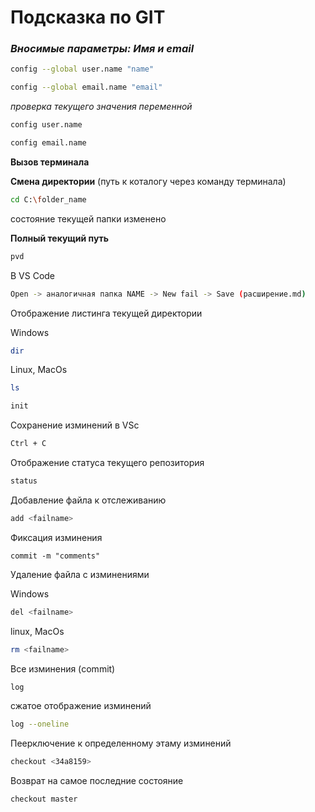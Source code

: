 # Подсказка по GIT

### *Вносимые параметры: Имя и email*
```sh
config --global user.name "name"
```
```sh
config --global email.name "email"
```
*проверка текущего значения переменной*
```sh
config user.name
```
```sh
config email.name
```
**Вызов терминала**

**Смена директории** (путь к коталогу через команду терминала)
```sh
cd C:\folder_name
```
состояние текущей папки изменено

**Полный текущий путь**
```sh
pvd
```

В VS Code 
```sh
Open -> аналогичная папка NAME -> New fail -> Save (расширение.md)
```
Отображение листинга текущей директории

Windows
```sh
dir
```
Linux, MacOs
```sh
ls
```

```sh
init
```
Сохранение изминений в VSc
```sh
Ctrl + C
```
Отображение статуса текущего репозитория
```sh
status
```
Добавление файла к отслеживанию
```sh
add <failname>
```

Фиксация изминения
```
commit -m "comments"
```
Удаление файла с изминениями

Windows
```sh
del <failname>
```
linux, MacOs
```sh
rm <failname>
```

Все изминения (commit)
```sh
log
```
сжатое отображение изминений
```sh
log --oneline
```
Пеерключение к определенному этаму изминений
```sh
checkout <34a8159>
```
Возврат на самое последние состояние
```sh
checkout master
```
